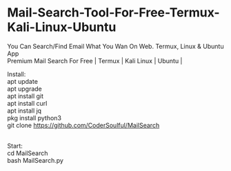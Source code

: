 # Mail-Search-Tool-For-Free-Termux-Kali-Linux-Ubuntu
You Can Search/Find Email What You Wan On Web. Termux, Linux &amp; Ubuntu App<br>
Premium Mail Search For Free | Termux | Kali Linux | Ubuntu |<br>

Install:<br>
apt update<br>
apt upgrade<br>
apt install git<br>
apt install curl<br>
apt install jq<br>
pkg install python3<br>
git clone https://github.com/CoderSoulful/MailSearch<br><br>

Start:<br>
cd MailSearch<br>
bash MailSearch.py<br>
